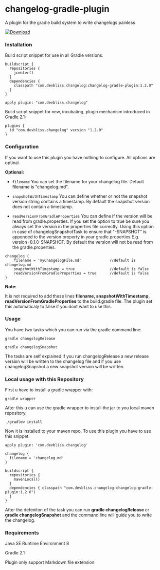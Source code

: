 changelog-gradle-plugin
=======================

A plugin for the gradle build system to write changelogs painless

[ ![Download](https://api.bintray.com/packages/devbliss/gradle-plugins/changelog-gradle-plugin/images/download.svg) ](https://bintray.com/devbliss/gradle-plugins/changelog-gradle-plugin/_latestVersion)

### Installation

Build script snippet for use in all Gradle versions:

```
buildscript {
  repositories {
    jcenter()
  }
  dependencies {
    classpath "com.devbliss.changelog:changelog-gradle-plugin:1.2.0"
  }
}

apply plugin: "com.devbliss.changelog"

```

Build script snippet for new, incubating, plugin mechanism introduced in Gradle 2.1:

```
plugins {
  id "com.devbliss.changelog" version "1.2.0"
}

```
### Configuration

If you want to use this plugin you have nothing to configure. All options are optinal.

**Optional:**

- `filename` You can set the filename for your changelog file. Default filename is "changelog.md".

- `snapshotWithTimestamp` You can define whether or not the snapshot version string contains a timestamp. By default the snapshot version does not contain a timestamp.
 
- `readVersionFromGradleProperties` You can define if the version will be read from gradle.properties. If you set the option to true be sure you always set the version in the properties file correctly. Using this option in case of changelogSnapshotTask to ensure that "-SNAPSHOT" is appended to the version property in your gradle.properties E.g. version=0.1.0-SNAPSHOT. By default the version will not be read from the gradle.properties.

```
changelog {
	filename = 'myChangelogFile.md'				//default is changelog.md
	snapshotWithTimestamp = true				//default is false
	readVersionFromGradleProperties = true		//default is false
}

```
**Note:**

It is not required to add these lines **filename, snapshotWithTimestamp, readVersionFromGradleProperties** to the build.gradle file. The plugin set this automaticaly to false if you dont want to use this.

### Usage
You have two tasks which you can run via the gradle command line: 

```
gradle changelogRelease
```

```
gradle changelogSnapshot
```

The tasks are self explained if you run changelogRelease a new release version will be written to the changelog file and if you use changelogSnapshot a new snapshot version will be written.

### Local usage with this Repository

First u have to install a gradle wrapper with:

```
gradle wrapper
```

After this u can use the gradle wrapper to install the jar to you local maven repository.

```
./gradlew install
```

Now it is installed to your maven repo.
To use this plugin you have to use this snippet.

```
apply plugin: 'com.devbliss.changelog'

changelog {
  filename = 'changelog.md'
}

buildscript {
  repositories {
    mavenLocal()
  }
  dependencies { classpath "com.devbliss.changelog:changelog-gradle-plugin:1.2.0")
  }
}
```

After the defeniton of the task you can run **gradle changelogRelease** or **gradle changelogSnapshot**
and the command line will guide you to write the changelog.


### Requirements

Java SE Runtime Environment 8

Gradle 2.1

Plugin only support Markdown file extension


